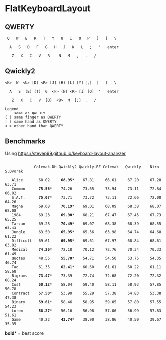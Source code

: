 # FlatKeyboardLayout

## QWERTY
```
 Q   W   E   R   T   Y   U   I   O   P   [   ]   \

  A   S   D   F   G   H   J   K   L   ;   '   enter

   Z   X   C   V   B    N   M   ,   .   /
```

## Qwickly2
```
<K>  W  <U> [D] <P> [J] (H) [L] [Y] [,]  [   ]   \

  A   S  (E) (T)  G  <F> (N) <R> [I] [O]  '   enter

   Z   X   C   V  [Q]  <B>  M  [;]  .   /

Legend
    same as QWERTY
( ) same finger as QWERTY
[ ] same hand as QWERTY
< > other hand than QWERTY
```

## Benchmarks

Using https://stevep99.github.io/keyboard-layout-analyzer

<pre><code>
             Colemak-DH Qwickly2 Qwickly-BF Colemak   Qwickly    Niro     S.Dvorak

   Alice       68.02     <b>68.95</b>*    67.81     66.61     67.20     67.28     63.71
   Common      <b>75.56</b>*    74.26     73.65     73.94     73.11     72.84     66.82
   S.A.T.      <b>75.07</b>*    73.71     73.72     73.11     72.66     72.00     64.26
   Magna       69.68     <b>70.19</b>*    69.01     68.09     68.38     68.07     65.08
   1984        69.23     <b>69.90</b>*    68.21     67.47     67.45     67.73     65.25
   Tarzan      69.28     <b>70.49</b>*    69.07     68.38     68.39     68.55     65.43
   Jungle      63.50     <b>65.95</b>*    65.56     63.98     64.74     64.68     61.22
   Difficult   69.61     <b>69.95</b>*    69.61     67.97     68.84     68.61     63.82
   Medical     <b>74.26</b>*    72.18     70.12     72.76     70.34     70.33     61.49
   Quotes      48.55     <b>55.70</b>*    54.71     54.50     53.75     54.35     46.74
   Tao         61.35     <b>62.41</b>*    60.60     61.61     60.22     61.11     58.68
   Bigrams     <b>73.47</b>*    73.39     72.74     72.68     72.20     72.32     68.24
   Cost        <b>58.12</b>*    58.04     59.40     58.11     58.93     57.85     50.78
   Contract    <b>57.50</b>*    53.90     55.29     57.38     54.83     53.38     47.38
   Binary      <b>59.61</b>*    58.46     58.95     59.05     57.80     57.55     54.23
   Lorem       <b>58.27</b>*    56.16     56.98     57.06     56.99     57.83     51.61
   Game        40.22     <b>43.74</b>*    38.90     38.86     40.50     39.67     35.35
</code></pre>
**bold*** = best score
